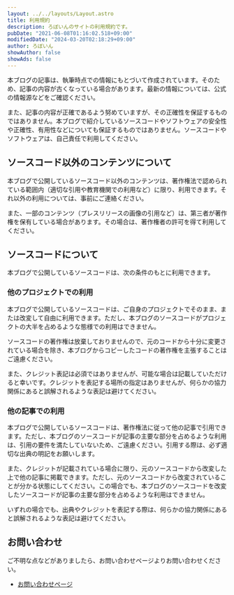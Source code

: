 ```yaml
---
layout: ../../layouts/Layout.astro
title: 利用規約
description: ろぼいんのサイトの利用規約です。
pubDate: "2021-06-08T01:16:02.518+09:00"
modifiedDate: "2024-03-20T02:18:29+09:00"
author: ろぼいん
showAuthor: false
showAds: false
---
```


本ブログの記事は、執筆時点での情報にもとづいて作成されています。そのため、記事の内容が古くなっている場合があります。最新の情報については、公式の情報源などをご確認ください。

また、記事の内容が正確であるよう努めていますが、その正確性を保証するものではありません。本ブログで紹介しているソースコードやソフトウェアの安全性や正確性、有用性などについても保証するものではありません。ソースコードやソフトウェアは、自己責任で利用してください。

## ソースコード以外のコンテンツについて

本ブログで公開しているソースコード以外のコンテンツは、著作権法で認められている範囲内（適切な引用や教育機関での利用など）に限り、利用できます。それ以外の利用については、事前にご連絡ください。

また、一部のコンテンツ（プレスリリースの画像の引用など）は、第三者が著作権を保有している場合があります。その場合は、著作権者の許可を得て利用してください。

## ソースコードについて

本ブログで公開しているソースコードは、次の条件のもとに利用できます。

### 他のプロジェクトでの利用

本ブログで公開しているソースコードは、ご自身のプロジェクトでそのまま、または改変して自由に利用できます。ただし、本ブログのソースコードがプロジェクトの大半を占めるような態様での利用はできません。

ソースコードの著作権は放棄しておりませんので、元のコードから十分に変更されている場合を除き、本ブログからコピーしたコードの著作権を主張することはご遠慮ください。

また、クレジット表記は必須ではありませんが、可能な場合は記載していただけると幸いです。クレジットを表記する場所の指定はありませんが、何らかの協力関係にあると誤解されるような表記は避けてください。

### 他の記事での利用

本ブログで公開しているソースコードは、著作権法に従って他の記事で引用できます。ただし、本ブログのソースコードが記事の主要な部分を占めるような利用は、引用の要件を満たしていないため、ご遠慮ください。引用する際は、必ず適切な出典の明記をお願いします。

また、クレジットが記載されている場合に限り、元のソースコードから改変した上で他の記事に掲載できます。ただし、元のソースコードから改変されていることが分かる状態にしてください。この場合でも、本ブログのソースコードを改変したソースコードが記事の主要な部分を占めるような利用はできません。

いずれの場合でも、出典やクレジットを表記する際は、何らかの協力関係にあると誤解されるような表記は避けてください。

## お問い合わせ

ご不明な点などがありましたら、お問い合わせページよりお問い合わせください。

- [お問い合わせページ](/contact/)
